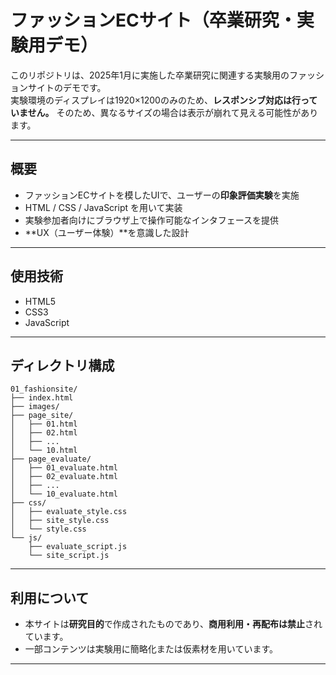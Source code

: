 # ファッションECサイト（卒業研究・実験用デモ）

このリポジトリは、2025年1月に実施した卒業研究に関連する実験用のファッションサイトのデモです。  
実験環境のディスプレイは1920×1200のみのため、**レスポンシブ対応は行っていません。**
そのため、異なるサイズの場合は表示が崩れて見える可能性があります。

---

## 概要

- ファッションECサイトを模したUIで、ユーザーの**印象評価実験**を実施
- HTML / CSS / JavaScript を用いて実装
- 実験参加者向けにブラウザ上で操作可能なインタフェースを提供
- **UX（ユーザー体験）**を意識した設計

---

## 使用技術

- HTML5
- CSS3
- JavaScript

---

## ディレクトリ構成
```
01_fashionsite/
├── index.html
├── images/
├── page_site/
│   ├── 01.html
│   ├── 02.html
│   ├── ...
│   └── 10.html
├── page_evaluate/
│   ├── 01_evaluate.html
│   ├── 02_evaluate.html
│   ├── ...
│   └── 10_evaluate.html
├── css/
│   ├── evaluate_style.css
│   ├── site_style.css
│   └── style.css
└── js/
    ├── evaluate_script.js
    └── site_script.js
```

---

## 利用について

- 本サイトは**研究目的**で作成されたものであり、**商用利用・再配布は禁止**されています。
- 一部コンテンツは実験用に簡略化または仮素材を用いています。

---

